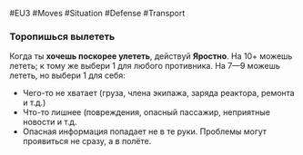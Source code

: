 #EU3 #Moves #Situation #Defense #Transport 

### Торопишься вылететь
Когда ты **хочешь поскорее улететь**, действуй **Яростно**. На 10+ можешь лететь; к тому же выбери 1 для любого противника. На 7—9 можешь лететь, но выбери 1 для себя: 
- Чего-то не хватает (груза, члена экипажа, заряда реактора, ремонта и т.д.) 
- Что-то лишнее (повреждения, опасный пассажир, неприятные новости и т.д. 
- Опасная информация попадает не в те руки. Проблемы могут проявиться не сразу, а в полёте.